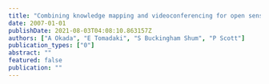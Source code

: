```yaml
---
title: "Combining knowledge mapping and videoconferencing for open sensemaking communities"
date: 2007-01-01
publishDate: 2021-08-03T04:08:10.863157Z
authors: ["A Okada", "E Tomadaki", "S Buckingham Shum", "P Scott"]
publication_types: ["0"]
abstract: ""
featured: false
publication: ""
---
```


